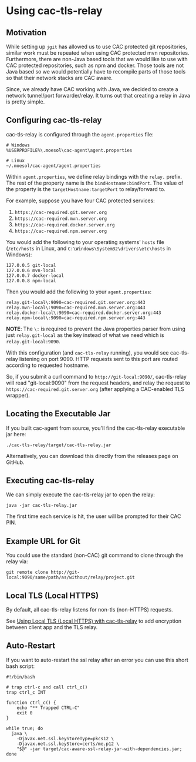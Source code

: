 Using cac-tls-relay
================

Motivation
----------------

While setting up `jgit` has allowed us to use CAC protected git repositories,
similar work must be repeated when using CAC protected mvn repositories.
Furthermore, there are non-Java based tools that we would like to use with
CAC protected repositories, such as npm and docker. Those tools are not
Java based so we would potentially have to recompile parts of those tools
so that their network stacks are CAC aware.

Since, we already have CAC working with Java, we decided to create a network
tunnel/port forwarder/relay. It turns out that creating a relay in Java
is pretty simple.


Configuring cac-tls-relay
----------------

cac-tls-relay is configured through the `agent.properties` file:

	# Windows
	%USERPROFILE%\.moesol\cac-agent\agent.properties

	# Linux
	~/.moesol/cac-agent/agent.properties

Within `agent.properties`, we define relay bindings with the `relay.` prefix. 
The rest of the property name is the `bindHostname:bindPort`. The value
of the property is the `targetHostname:targetPort` to relay/forward to.

For example, suppose you have four CAC protected services:

1. `https://cac-required.git.server.org`
2. `https://cac-required.mvn.server.org`
3. `https://cac-required.docker.server.org`
4. `https://cac-required.npm.server.org`

You would add the following to your operating systems' `hosts` file (`/etc/hosts` in Linux, and `C:\Windows\System32\drivers\etc\hosts` in Windows):

	127.0.0.5 git-local
	127.0.0.6 mvn-local
	127.0.0.7 docker-local
	127.0.0.8 npm-local

Then you would add the following to your `agent.properties`:

	relay.git-local\:9090=cac-required.git.server.org:443
	relay.mvn-local\:9090=cac-required.mvn.server.org:443
	relay.docker-local\:9090=cac-required.docker.server.org:443
	relay.npm-local\:9090=cac-required.npm.server.org:443

**NOTE**: The `\:` is required to prevent the Java properties parser from using just
`relay.git-local` as the key instead of what we need which is `relay.git-local:9090`.

With this configuration (and `cac-tls-relay` running), you would see cac-tls-relay listening on port 9090.
HTTP requests sent to this port are routed according to requested hostname.

So, if you submit a curl command to `http://git-local:9090/`, cac-tls-relay will read "git-local:9090"
from the request headers, and relay the request to `https://cac-required.git.server.org` (after applying a CAC-enabled TLS wrapper). 


Locating the Executable Jar
----------------

If you built cac-agent from source, you'll find the cac-tls-relay executable jar here:

	./cac-tls-relay/target/cac-tls-relay.jar

Alternatively, you can download this directly from the releases page on GitHub.


Executing cac-tls-relay
----------------

We can simply execute the cac-tls-relay jar to open the relay:

	java -jar cac-tls-relay.jar

The first time each service is hit, the user will be prompted for their CAC PIN.


Example URL for Git
----------------

You could use the standard (non-CAC) git command to clone through the relay via:

	git remote clone http://git-local:9090/same/path/as/without/relay/project.git


Local TLS (Local HTTPS)
----------------

By default, all cac-tls-relay listens for non-tls (non-HTTPS) requests.

See [Using Local TLS (Local HTTPS) with cac-tls-relay](Using-local-tls-with-tls-relay.md)
to add encryption between client app and the TLS relay.


Auto-Restart
----------------

If you want to auto-restart the ssl relay after an error you can use this short bash script:

	#!/bin/bash
	
	# trap ctrl-c and call ctrl_c()
	trap ctrl_c INT
	
	function ctrl_c() {
		echo "** Trapped CTRL-C"
		exit 0
	}
	
	while true; do
	  java \
	    -Djavax.net.ssl.keyStoreType=pkcs12 \
	    -Djavax.net.ssl.keyStore=certs/me.p12 \
	    "$@" -jar target/cac-aware-ssl-relay-jar-with-dependencies.jar; 
	done
